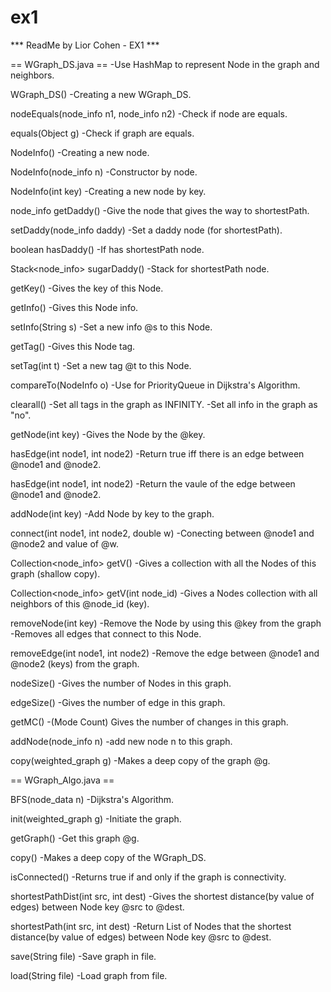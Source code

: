 # ex1
*** ReadMe by Lior Cohen - EX1 ***

== WGraph_DS.java ==
-Use HashMap to represent Node in the graph and neighbors.

WGraph_DS()
-Creating a new WGraph_DS.

nodeEquals(node_info n1, node_info n2)
-Check if node are equals.

equals(Object g)
-Check if graph are equals.

NodeInfo()
-Creating a new node.

NodeInfo(node_info n)
-Constructor by node.

NodeInfo(int key)
-Creating a new node by key.

node_info getDaddy()
-Give the node that gives the way to shortestPath.

setDaddy(node_info daddy)
-Set a daddy node (for shortestPath).

boolean hasDaddy()
-If has shortestPath node.

Stack<node_info> sugarDaddy()
-Stack for shortestPath node.

getKey()
-Gives the key of this Node.

getInfo()
-Gives this Node info.

setInfo(String s)
-Set a new info @s to this Node.

getTag()
-Gives this Node tag.

setTag(int t)
-Set a new tag @t to this Node.

compareTo(NodeInfo o)
-Use for PriorityQueue in Dijkstra's Algorithm.

clearall()
-Set all tags in the graph as INFINITY.
-Set all info in the graph as "no".

getNode(int key)
-Gives the Node by the @key.

hasEdge(int node1, int node2)
-Return true iff there is an edge between @node1 and @node2.

hasEdge(int node1, int node2)
-Return the vaule of the edge between @node1 and @node2.

addNode(int key)
-Add Node by key to the graph.

connect(int node1, int node2, double w)
-Conecting between @node1 and @node2 and value of @w.

Collection<node_info> getV()
-Gives a collection with all the Nodes of this graph (shallow copy).

Collection<node_info> getV(int node_id)
-Gives a Nodes collection with all neighbors of this @node_id (key).

removeNode(int key)
-Remove the Node by using this @key from the graph
-Removes all edges that connect to this Node.

removeEdge(int node1, int node2)
-Remove the edge between @node1 and @node2 (keys) from the graph.

nodeSize()
-Gives the number of Nodes in this graph.

edgeSize()
-Gives the number of edge in this graph.

getMC()
-(Mode Count) Gives the number of changes in this graph.

addNode(node_info n)
-add new node n to this graph.

copy(weighted_graph g)
-Makes a deep copy of the graph @g.


== WGraph_Algo.java ==

BFS(node_data n)
-Dijkstra's Algorithm.

init(weighted_graph g)
-Initiate the graph.

getGraph()
-Get this graph @g.

copy()
-Makes a deep copy of the WGraph_DS.

isConnected()
-Returns true if and only if the graph is connectivity.

shortestPathDist(int src, int dest)
-Gives the shortest distance(by value of edges) between Node key @src to @dest.

shortestPath(int src, int dest)
-Return List of Nodes that the shortest distance(by value of edges) between Node key @src to @dest.

save(String file)
-Save graph in file.

load(String file)
-Load graph from file.
